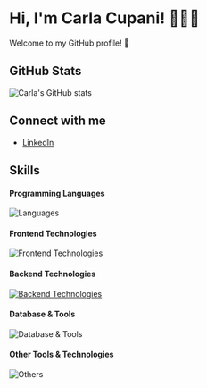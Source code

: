 # Hi, I'm Carla Cupani! 🧚🏻‍♀️

Welcome to my GitHub profile! 🩷

## GitHub Stats
![Carla's GitHub stats](https://github-readme-stats.vercel.app/api?username=carlacupani&show_icons=true&theme=pink)

## Connect with me
- [LinkedIn](www.linkedin.com/in/carla-pia-cupani-715554277) 

## Skills

#### Programming Languages
![Languages](https://skillicons.dev/icons?i=c,js,java)

#### Frontend Technologies
![Frontend Technologies](https://skillicons.dev/icons?i=angular,html,css,js,ts) 

#### Backend Technologies
[![Backend Technologies](https://skillicons.dev/icons?i=docker,laravel,php&perline=3)](https://skillicons.dev) 

#### Database & Tools
![Database & Tools](https://skillicons.dev/icons?i=mysql,mongodb) 

#### Other Tools & Technologies
![Others](https://skillicons.dev/icons?i=git,github,vscode,githubactions,gitlab) 

